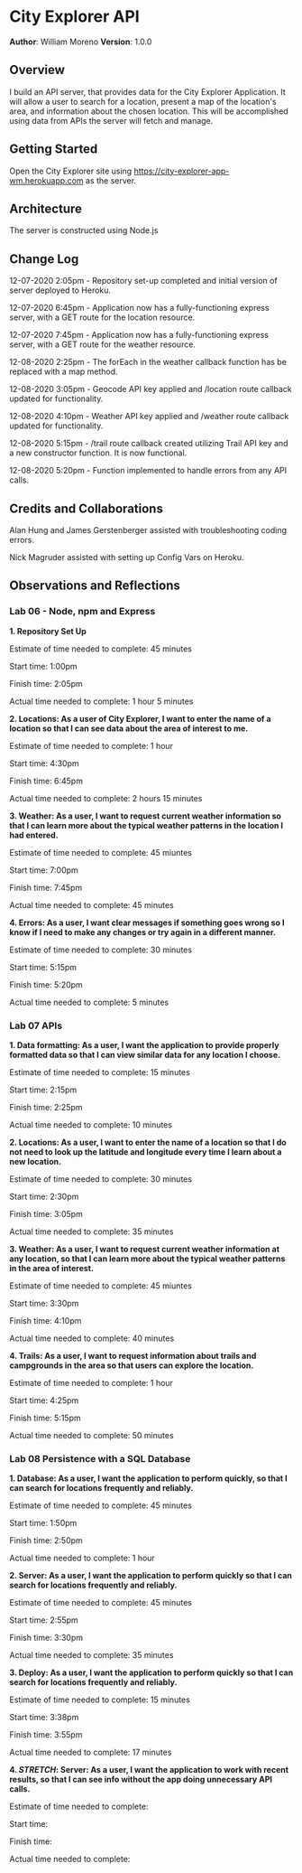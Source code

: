 # City Explorer API

**Author**: William Moreno
**Version**: 1.0.0

## Overview
I build an API server, that provides data for the City Explorer Application. It will allow a user to search for a location, present a map of the location's area, and information about the chosen location. This will be accomplished using data from APIs the server will fetch and manage.

## Getting Started

Open the City Explorer site using https://city-explorer-app-wm.herokuapp.com as the server.

## Architecture

The server is constructed using Node.js

## Change Log

12-07-2020 2:05pm - Repository set-up completed and initial version of server deployed to Heroku.

12-07-2020 6:45pm - Application now has a fully-functioning express server, with a GET route for the location resource.

12-07-2020 7:45pm - Application now has a fully-functioning express server, with a GET route for the weather resource.

12-08-2020 2:25pm - The forEach in the weather callback function has be replaced with a map method.

12-08-2020 3:05pm - Geocode API key applied and /location route callback updated for functionality.

12-08-2020 4:10pm - Weather API key applied and /weather route callback updated for functionality.

12-08-2020 5:15pm - /trail route callback created utilizing Trail API key and a new constructor function. It is now functional.

12-08-2020 5:20pm - Function implemented to handle errors from any API calls.


## Credits and Collaborations

Alan Hung and James Gerstenberger assisted with troubleshooting coding errors.

Nick Magruder assisted with setting up Config Vars on Heroku.

## Observations and Reflections

### Lab 06 - Node, npm and Express

**1. Repository Set Up**

Estimate of time needed to complete:  45 minutes

Start time: 1:00pm

Finish time: 2:05pm

Actual time needed to complete: 1 hour 5 minutes

**2. Locations: As a user of City Explorer, I want to enter the name of a location so that I can see data about the area of interest to me.**

Estimate of time needed to complete:  1 hour

Start time: 4:30pm

Finish time: 6:45pm

Actual time needed to complete: 2 hours 15 minutes

**3. Weather: As a user, I want to request current weather information so that I can learn more about the typical weather patterns in the location I had entered.**

Estimate of time needed to complete:  45 miuntes

Start time: 7:00pm

Finish time: 7:45pm

Actual time needed to complete: 45 minutes

**4. Errors: As a user, I want clear messages if something goes wrong so I know if I need to make any changes or try again in a different manner.**

Estimate of time needed to complete:  30 minutes

Start time: 5:15pm

Finish time: 5:20pm

Actual time needed to complete: 5 minutes

### Lab 07 APIs

**1. Data formatting: As a user, I want the application to provide properly formatted data so that I can view similar data for any location I choose.**

Estimate of time needed to complete:  15 minutes

Start time: 2:15pm

Finish time: 2:25pm

Actual time needed to complete: 10 minutes

**2. Locations: As a user, I want to enter the name of a location so that I do not need to look up the latitude and longitude every time I learn about a new location.**

Estimate of time needed to complete:  30 minutes

Start time: 2:30pm

Finish time: 3:05pm

Actual time needed to complete: 35 minutes

**3. Weather: As a user, I want to request current weather information at any location, so that I can learn more about the typical weather patterns in the area of interest.**

Estimate of time needed to complete:  45 miuntes

Start time: 3:30pm

Finish time: 4:10pm

Actual time needed to complete: 40 minutes

**4. Trails: As a user, I want to request information about trails and campgrounds in the area so that users can explore the location.**

Estimate of time needed to complete:  1 hour

Start time: 4:25pm

Finish time: 5:15pm 

Actual time needed to complete: 50 minutes

### Lab 08 Persistence with a SQL Database

**1. Database: As a user, I want the application to perform quickly, so that I can search for locations frequently and reliably.**

Estimate of time needed to complete:  45 minutes

Start time: 1:50pm

Finish time: 2:50pm

Actual time needed to complete: 1 hour

**2. Server: As a user, I want the application to perform quickly so that I can search for locations frequently and reliably.**

Estimate of time needed to complete: 45 minutes

Start time: 2:55pm

Finish time: 3:30pm

Actual time needed to complete: 35 minutes

**3. Deploy: As a user, I want the application to perform quickly so that I can search for locations frequently and reliably.**

Estimate of time needed to complete:  15 minutes

Start time: 3:38pm

Finish time: 3:55pm

Actual time needed to complete: 17 minutes

**4. *STRETCH*: Server: As a user, I want the application to work with recent results, so that I can see info without the app doing unnecessary API calls.**

Estimate of time needed to complete:

Start time:

Finish time:

Actual time needed to complete:
